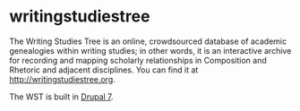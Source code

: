 writingstudiestree
==================
The Writing Studies Tree is an online, crowdsourced database of academic genealogies within writing studies; in other words, it is an interactive archive for recording and mapping scholarly relationships in Composition and Rhetoric and adjacent disciplines. You can find it at <a href="http://writingstudiestree.org/">http://writingstudiestree.org</a>.

The WST is built in <a href="http://drupal.org">Drupal 7</a>.
